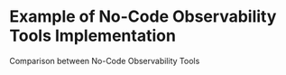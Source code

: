 # Example of No-Code Observability Tools Implementation

Comparison between No-Code Observability Tools
